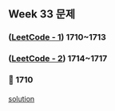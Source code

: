 ## Week 33 문제 
### ([LeetCode - 1](https://leetcode.com/contest/weekly-contest-222)) 1710~1713
### ([LeetCode - 2](https://leetcode.com/contest/weekly-contest-223)) 1714~1717


####
####
### 👀 1710
####
[solution]()
####


